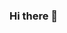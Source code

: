 ### Hi there 👋

<!--
**tyler-the-coder11/tyler-the-coder11** is a ✨ _special_ ✨ repository because its `README.md` (this file) appears on your GitHub profile.

Here are some ideas to get you started:

- 🔭 I’m currently working on a game with my friend
- 🌱 I’m currently learning how to code
- 🤔 I’m looking for help with my friends game
- 💬 Ask me about what i do
- 📫 How to reach me: tyler.the.coder11
- 😄 Pronouns: he/him
- ⚡ Fun fact: Im better
-->
